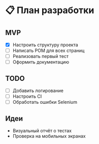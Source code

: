 # 📋 План разработки

## MVP
- [x] Настроить структуру проекта
- [ ] Написать POM для всех страниц
- [ ] Реализовать первый тест
- [ ] Оформить документацию

## TODO
- [ ] Добавить логирование
- [ ] Настроить CI
- [ ] Обработать ошибки Selenium

## Идеи
- Визуальный отчёт о тестах
- Проверка на мобильных экранах